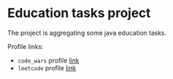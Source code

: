# Education tasks project

The project is aggregating some java education tasks.

Profile links:
- `code_wars` profile [link](https://www.codewars.com/users/you1ntrap)
- `leetcode` profile [link](https://leetcode.com/mmyalitsyn/)